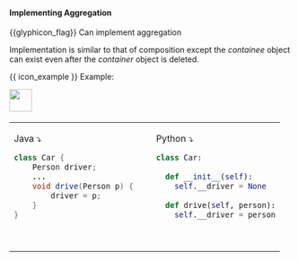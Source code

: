 <div id="title">

#### Implementing Aggregation

</div>

<span id="prereqs"><dynamic-panel src="../../oopDesign/associations/aggregation/unit-inElsewhere-asFlat.md" boilerplate header="%%{{ icon_prereq }} Design → OOP → Associations → Aggregation%%" /></span>

<span id="outcomes">{{glyphicon_flag}} Can implement aggregation</span>

<div id="body">

Implementation is similar to that of composition except the _containee_ object can exist even after the _container_ object is deleted.

<tip-box>

{{ icon_example }} Example:

<img src="{{baseUrl}}/oopImplementation/aggregation/images/carPerson.png" height="40" />

<table> 
<tr>
  <td valign="top">

Java :arrow_heading_down:
```java
class Car {
    Person driver;
    ...
    void drive(Person p) {
        driver = p;
    }
}
```
  </td>
  <td>&nbsp;&nbsp;<br><br></td>
  <td valign="top">

Python :arrow_heading_down:
```python
class Car:
  
  def __init__(self):
    self.__driver = None
    
  def drive(self, person):
    self.__driver = person
```
  </td>
</tr>
</table>



</tip-box>

</div>

<div id="extras">
</div>